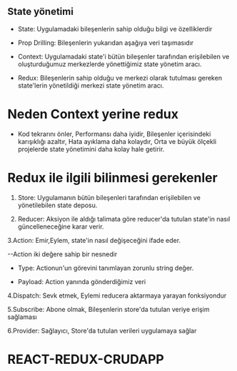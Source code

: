 ## State yönetimi

- State: Uygulamadaki bileşenlerin sahip olduğu bilgi ve özelliklerdir

- Prop Drilling: Bileşenlerin yukarıdan aşağıya veri taşımasıdır

- Context: Uygulamadaki state'i bütün bileşenler tarafından erişilebilen ve oluşturduğumuz merkezlerde yönettiğimiz state yönetim aracı.

- Redux: Bileşenlerin sahip olduğu ve merkezi olarak tutulması gereken state'lerin yönetildiği merkezi state yönetim aracı.

# Neden Context yerine redux

- Kod tekrarını önler, Performansı daha iyidir, Bileşenler içerisindeki karışıklığı azaltır, Hata ayıklama daha kolaydır, Orta ve büyük ölçekli projelerde state yönetimini daha kolay hale getirir.

# Redux ile ilgili bilinmesi gerekenler

1. Store: Uygulamanın bütün bileşenleri tarafından erişilebilen ve yönetilebilen state deposu.

2. Reducer: Aksiyon ile aldığı talimata göre reducer'da tutulan state'in nasıl güncelleneceğine karar verir.

3.Action: Emir,Eylem, state'in nasıl değişeceğini ifade eder.

--Action iki değere sahip bir nesnedir

- Type: Actionun'un görevini tanımlayan zorunlu string değer.

- Payload: Action yanında gönderdiğimiz veri

4.Dispatch: Sevk etmek, Eylemi reducera aktarmaya yarayan fonksiyondur

5.Subscribe: Abone olmak, Bileşenlerin store'da tutulan veriye erişim sağlaması

6.Provider: Sağlayıcı, Store'da tutulan verileri uygulamaya sağlar
# REACT-REDUX-CRUDAPP
